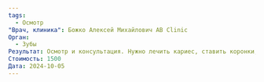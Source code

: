 ```yaml
---
tags:
  - Осмотр
"Врач, клиника": Божко Алексей Михайлович AB Clinic
Орган:
  - Зубы
Результат: Осмотр и консультация. Нужно лечить кариес, ставить коронки, имплант. Возможно для импланта наращивать десну. Нужно немного исправлять прикус, поэтому что в будущем могут быть проблемы. Отправка на Кт
Стоимость: 1500
Дата: 2024-10-05
---
```

